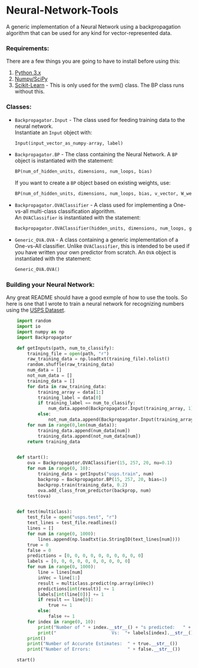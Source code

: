 # Neural-Network-Tools
A generic implementation of a Neural Network using a backpropagation algorithm that can be used for any kind for vector-represented data.

### Requirements:
   There are a few things you are going to have to install before using this:
   1. [Python 3.x][2]
   2. [Numpy/SciPy][3]
   3. [Scikit-Learn][4] - This is only used for the svm() class. The BP class runs without this.
  
### Classes:
 - `Backpropagator.Input` - The class used for feeding training data to the neural network.  
    Instantiate an `Input` object with:  
    
     ```python
     Input(input_vector_as_numpy-array, label)
     ```
 - `Backpropagator.BP` - The class containing the Neural Network.
    A `BP` object is instantiated with the statement:
    
      ```python
      BP(num_of_hidden_units, dimensions, num_loops, bias)
      ```

    If you want to create a `BP` object based on existing weights, use:  
    
      ```python
      BP(num_of_hidden_units, dimensions, num_loops, bias, v_vector, W_weight_matrix)
      ```
      
 - `Backpropagator.OVAClassifier` - A class used for implementing a One-vs-all multi-class classification algorithm.  
 	An `OVAClassifier` is instantiated with the statement:
 	  
      ```python
      Backpropagator.OVAClassifier(hidden_units, dimensions, num_loops, gradient_corrective_step)
      ```
     
 - `Generic_OVA.OVA` - A class containing a generic implementation of a One-vs-All classifier. Unlike `OVAClassifier`, 
    this is intended to be used if you have written your own predictor from scratch.
    An `OVA` object is instantiated with the statement:

      ```python
      Generic_OVA.OVA()
      ```

  
### Building your Neural Network:
Any great README should have a good exmple of how to use the tools. So here is one that I wrote to train a neural network    for recognizing numbers using the [USPS Dataset][1].

```python
    import random
    import io
    import numpy as np
    import Backpropagator

    def getInputs(path, num_to_classify):
        training_file = open(path, "r")
        raw_training_data = np.loadtxt(training_file).tolist()
        random.shuffle(raw_training_data)
        num_data = []
        not_num_data = []
        training_data = []
        for data in raw_training_data:
            training_array = data[1:]
            training_label = data[0]
            if training_label == num_to_classify:
                num_data.append(Backpropagator.Input(training_array, 1))
            else:
                not_num_data.append(Backpropagator.Input(training_array, -1))
        for num in range(0,len(num_data)):
            training_data.append(num_data[num])
            training_data.append(not_num_data[num])
        return training_data


    def start():
        ova = Backpropagator.OVAClassifier(15, 257, 20, nu=0.1)
        for num in range(0, 10):
            training_data = getInputs("usps.train", num)
            backprop = Backpropagator.BP(15, 257, 20, bias=1)
            backprop.train(training_data, 0.2)
            ova.add_class_from_predictor(backprop, num)
        test(ova)


    def test(multiclass):
        test_file = open("usps.test", "r")
        text_lines = test_file.readlines()
        lines = []
        for num in range(0, 1000):
            lines.append(np.loadtxt(io.StringIO(text_lines[num])))
        true = 0
        false = 0
        predictions = [0, 0, 0, 0, 0, 0, 0, 0, 0, 0]
        labels = [0, 0, 0, 0, 0, 0, 0, 0, 0, 0]
        for num in range(0, 1000):
            line = lines[num]
            inVec = line[1:]
            result = multiclass.predict(np.array(inVec))
            predictions[int(result)] += 1
            labels[int(line[0])] += 1
            if result == line[0]:
                true += 1
            else:
                false += 1
        for index in range(0, 10):
            print("Number of " + index.__str__() + "s predicted:   " + predictions[index].__str__())
            print("                     Vs:  "+ labels[index].__str__() + " real ones")
        print()
        print("Number of Accurate Estimates:  " + true.__str__())
        print("Number of Errors:              " + false.__str__())

    start()
```

[1]: http://www.mathworks.com/matlabcentral/fileexchange/48567-usps-digit-dataset
[2]: https://www.python.org/downloads/
[3]: http://www.scipy.org/install.html
[4]: http://scikit-learn.org/stable/
